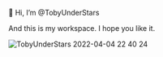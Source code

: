 👋 Hi, I’m @TobyUnderStars

And this is my workspace. I hope you like it.

![TobyUnderStars 2022-04-04 22 40 24](https://user-images.githubusercontent.com/103586391/163205700-23fa41d1-7027-4dd7-86e1-146316abd2a5.jpeg)
